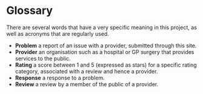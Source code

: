 # Glossary

There are several words that have a very specific meaning in this project, as
well as acronyms that are regularly used.

- **Problem** a report of an issue with a provider, submitted through this site.
- **Provider** an organisation such as a hospital or GP surgery that provides services to the public.
- **Rating** a score between 1 and 5 (expressed as stars) for a specific rating category, associated with a review and hence a provider.
- **Response** a response to a problem.
- **Review** a review by a member of the public of a provider.
